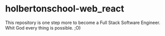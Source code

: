 # holbertonschool-web_react

This repository is one step more to become a Full Stack Software Engineer. Whit God every thing is possible. ;O)
